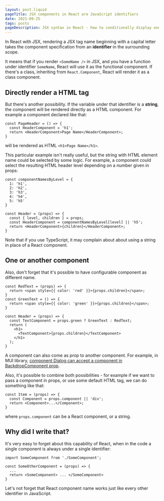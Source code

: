 ```yaml
---
layout: post.liquid
pageTitle: JSX components in React are JavaScript identifiers
date: 2021-09-25
tags: posts
pageDescription: JSX syntax in React - how to conditionally display one of the available React components or HTML elements
---
```


In React with JSX, rendering a JSX tag name beginning with a capital letter takes the component specification from an **identifier** in the surrounding scope.

It means that if you render `<SomeName />` in JSX, and you have a function under identifier `SomeName`, React will use it as the functional component. If there's a class, inheriting from `React.Component`, React will render it as a class component.

## Directly render a HTML tag

But there's another possibility. If the variable under that identifier is a **string**, the component will be rendered directly as a HTML component. For example a component declared like that:

```
const PageHeader = () => {
  const HeaderComponent = 'h1';
  return <HeaderComponent>Page Name</HeaderComponent>;
}
```
will be rendered as HTML `<h1>Page Name</h1>`.

This particular example isn't really useful, but the string with HTML element name could be selected by some logic. For example, a component could select the resulting HTML header level depending on a number given in props:

```
const componentNamesByLevel = {
  1: 'h1',
  2: 'h2',
  3: 'h3',
  4: 'h4',
  5: 'h5'
}

const Header = (props) => {
  const { level, children } = props;
  const HeaderComponent = componentNamesByLevel[level] || 'h5';
  return <HeaderComponent>{children}</HeaderComponent>;
}
```

Note that if you use TypeScript, it may complain about about using a string in place of a React component.

## One or another component

Also, don't forget that it's possible to have configurable component as different name.
```
const RedText = (props) => {
  return <span style={{ color: 'red' }}>{props.children}</span>;
}
const GreenText = () => {
  return <span style={{ color: 'green' }}>{props.children}</span>;
}

const Header = (props) => {
  const TextComponent = props.green ? GreenText : RedText;
  return (
    <h1>
      <TextComponent>{props.children}</TextComponent>
    </h1>
  );
}
```
A component can also come as prop to another component. For example, in MUI library, [component Dialog can accept a component in BackdropComponent prop](https://mui.com/material-ui/api/dialog/).

Also, it's possible to combine both possibilities - for example if we want to pass a component in props, or use some default HTML tag, we can do something like that:
```
const Item = (props) => {
  const Component = props.component || 'div';
  return <Component>...</Component>;
}
```
where `props.component` can be a React component, or a string.

## Why did I write that?

It's very easy to forget about this capability of React, when in the code a single component is always under a single identifier:
```
import SomeComponent from './SomeComponent';

const SomeOtherComponent = (props) => {
  ...
  return <SomeComponent> ... </SomeComponent>
}
```

Let's not forget that React component name works just like every other identifier in JavaScript.
